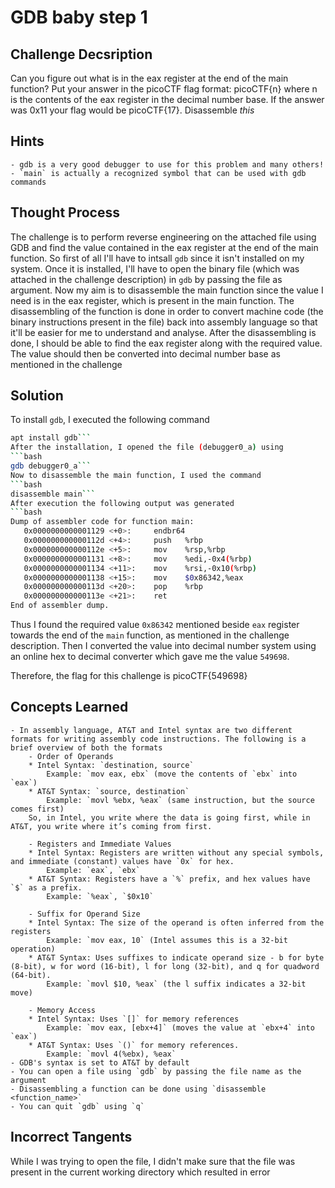 # GDB baby step 1

## Challenge Decsription

Can you figure out what is in the eax register at the end of the main function? Put your answer in the picoCTF flag format: picoCTF{n} where n is the contents of the eax register in the decimal number base. If the answer was 0x11 your flag would be picoCTF{17}.
Disassemble *this*

## Hints
	- gdb is a very good debugger to use for this problem and many others!
	- `main` is actually a recognized symbol that can be used with gdb commands

## Thought Process

The challenge is to perform reverse engineering on the attached file using GDB and find the value contained in the eax register at the end of the main function. So first of all I'll have to intsall `gdb` since it isn't installed on my system. Once it is installed, I'll have to open the binary file (which was attached in the challenge description) in `gdb` by passing the file as argument. Now my aim is to disassemble the main function since the value I need is in the eax register, which is present in the main function. The disassembling of the function is done in order to convert machine code (the binary instructions present in the file) back into assembly language so that it'll be easier for me to understand and analyse. After the disassembling is done, I should be able to find the eax register along with the required value. The value should then be converted into decimal number base as mentioned in the challenge


## Solution

To install `gdb`, I executed the following command
```bash
apt install gdb```
After the installation, I opened the file (debugger0_a) using 
```bash
gdb debugger0_a```
Now to disassemble the main function, I used the command
```bash
disassemble main```
After execution the following output was generated
```bash
Dump of assembler code for function main:
   0x0000000000001129 <+0>:     endbr64
   0x000000000000112d <+4>:     push   %rbp
   0x000000000000112e <+5>:     mov    %rsp,%rbp
   0x0000000000001131 <+8>:     mov    %edi,-0x4(%rbp)
   0x0000000000001134 <+11>:    mov    %rsi,-0x10(%rbp)
   0x0000000000001138 <+15>:    mov    $0x86342,%eax
   0x000000000000113d <+20>:    pop    %rbp
   0x000000000000113e <+21>:    ret
End of assembler dump.
```
Thus I found the required value `0x86342` mentioned beside `eax` register towards the end of the `main` function, as mentioned in the challenge description. Then I converted the value into decimal number system using an online hex to decimal converter which gave me the value `549698`.

Therefore, the flag for this challenge is picoCTF{549698} 

## Concepts Learned

	- In assembly language, AT&T and Intel syntax are two different formats for writing assembly code instructions. The following is a brief overview of both the formats
		- Order of Operands
		* Intel Syntax: `destination, source`
			Example: `mov eax, ebx` (move the contents of `ebx` into `eax`)
		* AT&T Syntax: `source, destination`
			Example: `movl %ebx, %eax` (same instruction, but the source comes first)
		So, in Intel, you write where the data is going first, while in AT&T, you write where it’s coming from first.
		
		- Registers and Immediate Values
		* Intel Syntax: Registers are written without any special symbols, and immediate (constant) values have `0x` for hex.
			Example: `eax`, `ebx`
		* AT&T Syntax: Registers have a `%` prefix, and hex values have `$` as a prefix.
			Example: `%eax`, `$0x10`
			
		- Suffix for Operand Size
		* Intel Syntax: The size of the operand is often inferred from the registers
			Example: `mov eax, 10` (Intel assumes this is a 32-bit operation)
		* AT&T Syntax: Uses suffixes to indicate operand size - b for byte (8-bit), w for word (16-bit), l for long (32-bit), and q for quadword (64-bit).
			Example: `movl $10, %eax` (the l suffix indicates a 32-bit move)
			
		- Memory Access
		* Intel Syntax: Uses `[]` for memory references
			Example: `mov eax, [ebx+4]` (moves the value at `ebx+4` into `eax`)
		* AT&T Syntax: Uses `()` for memory references.
			Example: `movl 4(%ebx), %eax`
	- GDB's syntax is set to AT&T by default
	- You can open a file using `gdb` by passing the file name as the argument
	- Disassembling a function can be done using `disassemble <function_name>`
	- You can quit `gdb` using `q`

## Incorrect Tangents

While I was trying to open the file, I didn't make sure that the file was present in the current working directory which resulted in error


